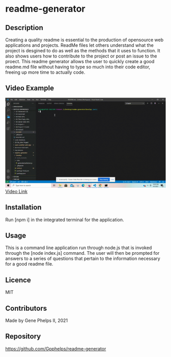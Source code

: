 # readme-generator

## Description
Creating a quality readme is essential to the production of opensource web applications and projects. ReadMe files let others understand what the project is desgined to do as well as the methods that it uses to function. It also shows users how to contribute to the project or post an issue to the proect. This readme generator allows the user to quickly create a good readme.md file without having to type so much into their code editor, freeing up more time to actually code.

## Video Example
![Git](readme.gif)   
[Video Link](https://www.youtube.com/watch?v=VMj3xTuDJbE)
## Installation
Run [npm i] in the integrated terminal for the application.

## Usage
This is a command line application run through node.js that is invoked through the [node index.js] command. The user will then be prompted for answers to a series of questions that pertain to the information necessary for a good readme file.

## Licence 
MIT

## Contributors
Made by Gene Phelps II, 2021

## Repository 
https://github.com/Gpphelps/readme-generator